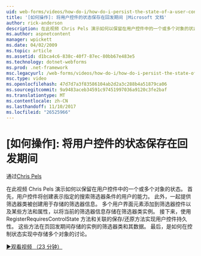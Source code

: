 ```yaml
---
uid: web-forms/videos/how-do-i/how-do-i-persist-the-state-of-a-user-control-during-a-postback
title: '[如何操作]: 将用户控件的状态保存在回发期间 |Microsoft 文档'
author: rick-anderson
description: 在此视频 Chris Pels 演示如何以保留在用户控件中的一个或多个对象的状态。 首先，将创建一个用户控件表示 abilit...
ms.author: aspnetcontent
manager: wpickett
ms.date: 04/02/2009
ms.topic: article
ms.assetid: d1bca4c6-838c-40f7-87ec-80bb67e483e5
ms.technology: dotnet-webforms
ms.prod: .net-framework
msc.legacyurl: /web-forms/videos/how-do-i/how-do-i-persist-the-state-of-a-user-control-during-a-postback
msc.type: video
ms.openlocfilehash: 47d7d7a3f83586104ab2d2a3c288b4a51879ca06
ms.sourcegitcommit: 9a9483aceb34591c97451997036a9120c3fe2baf
ms.translationtype: MT
ms.contentlocale: zh-CN
ms.lasthandoff: 11/10/2017
ms.locfileid: "26525966"
---
```

<a name="how-do-i-persist-the-state-of-a-user-control-during-a-postback"></a>[如何操作]: 将用户控件的状态保存在回发期间
====================
通过[Chris Pels](https://twitter.com/chrispels)

在此视频 Chris Pels 演示如何以保留在用户控件中的一个或多个对象的状态。 首先，用户控件将创建表示指定的搜索筛选器条件的用户的能力。 此外，一起提供筛选器类被创建用于存储的筛选器信息。 多个用户界面元素添加到筛选器控件以及某些方法和属性，以将当前的筛选器信息存储在筛选器类实例。 接下来，使用 RegisterRequiresControlState 方法和关联的保存/还原方法实现用户控件持久性。 这些方法在页回发期间存储的实例的筛选器类和其数据。 最后，是如何在控制状态实现中存储多个对象的讨论。

[&#9654;观看视频 （23 分钟）](https://channel9.msdn.com/Blogs/ASP-NET-Site-Videos/how-do-i-persist-the-state-of-a-user-control-during-a-postback)
